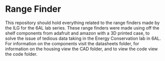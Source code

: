 # Range Finder

This repository should hold everything related to the range finders made by the ILG for the 6AL lab series. These range finders were made using off the shelf components from adafruit and amazon with a 3D printed case, to solve the issue of tedious data taking in the Energy Conservation lab in 6AL. For information on the components visit the datasheets folder, for information on the housing view the CAD folder, and to view the code view the code folder. 
